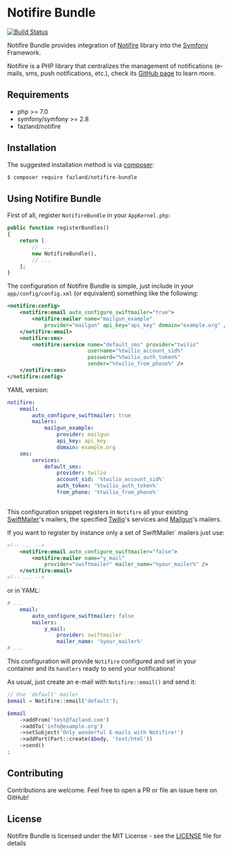 Notifire Bundle
===============
[![Build Status](https://travis-ci.org/fazland/notifire-bundle.svg?branch=master)](https://travis-ci.org/fazland/notifire-bundle)

Notifire Bundle provides integration of [Notifire](https://github.com/fazland/Notifire) library into the [Symfony](https://github.com/symfony/symfony) Framework.

Notifire is a PHP library that centralizes the management of notifications (e-mails, sms, push notifications, etc.), check its [GitHub page](https://github.com/fazland/Notifire) to learn more.

Requirements
------------
- php >= 7.0
- symfony/symfony >= 2.8
- fazland/notifire

Installation
------------
The suggested installation method is via [composer](https://getcomposer.org/):

```sh
$ composer require fazland/notifire-bundle
```

Using Notifire Bundle
---------------------
First of all, register `NotifireBundle` in your `AppKernel.php`:
```php
public function registerBundles()
{
    return [
        // ...
        new NotifireBundle(),
        // ...
    ];
}
```

The configuration of Notifire Bundle is simple, just include in your `app/config/config.xml` (or equivalent) something like the following:
```xml
<notifire:config>
    <notifire:email auto_configure_swiftmailer="true">
        <notifire:mailer name="mailgun_example"
            provider="mailgun" api_key="api_key" domain="example.org" />
    </notifire:email>
    <notifire:sms>
        <notifire:service name="default_sms" provider="twilio"
                          username="%twilio_account_sid%"
                          password="%twilio_auth_token%"
                          sender="%twilio_from_phone%" />
    </notifire:sms>
</notifire:config>
```

YAML version:
```yml
notifire:
    email:
        auto_configure_swiftmailer: true
        mailers:
            mailgun_example:
                provider: mailgun
                api_key: api_key
                domain: example.org
    sms:
        services:
            default_sms:
                provider: twilio
                account_sid: '%twilio_account_sid%'
                auth_token: '%twilio_auth_token%'
                from_phone: '%twilio_from_phone%'
                
```

This configuration snippet registers in `Notifire` all your existing [SwiftMailer](https://github.com/swiftmailer/swiftmailer)'s mailers, the specified
[Twilio](https://github.com/twilio/twilio-php)'s services and [Mailgun](https://github.com/mailgun/mailgun-php)'s mailers.

If you want to register by instance only a set of SwiftMailer` mailers just use:
```xml
<!-- ... -->
    <notifire:email auto_configure_swiftmailer="false">
        <notifire:mailer name="y_mail" 
            provider="swiftmailer" mailer_name="%your_mailer%" />
    </notifire:email>
<!-- ... -->
```
or in YAML:

```yml
# ...
    email:
        auto_configure_swiftmailer: false
        mailers:
            y_mail:
                provider: swiftmailer
                mailer_name: '%your_mailer%'
# ... 
```

This configuration will provide `Notifire` configured and set in your container and its `handlers` ready to send your notifications!

As usual, just create an e-mail with `Notifire::email()` and send it:
```php
// Use 'default' mailer
$email = Notifire::email('default');

$email
    ->addFrom('test@fazland.com')
    ->addTo('info@example.org')
    ->setSubject('Only wonderful E-mails with Notifire!')
    ->addPart(Part::create($body, 'text/html'))
    ->send()
;
```

Contributing
------------
Contributions are welcome. Feel free to open a PR or file an issue here on GitHub!

License
-------
Notifire Bundle is licensed under the MIT License - see the [LICENSE](https://github.com/fazland/notifire-bundle/blob/master/LICENSE) file for details


